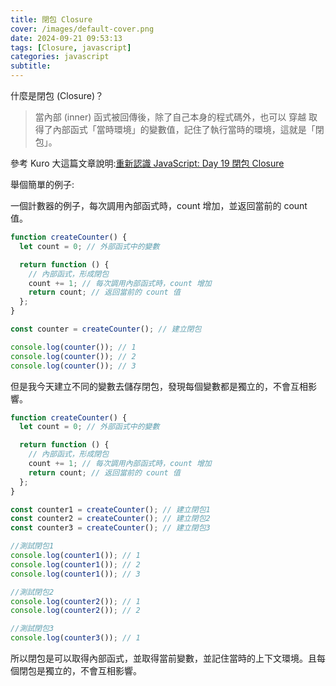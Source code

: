 ```yaml
---
title: 閉包 Closure
cover: /images/default-cover.png
date: 2024-09-21 09:53:13
tags: [Closure, javascript]
categories: javascript
subtitle:
---
```


什麼是閉包 (Closure)？

<!-- more -->

> 當內部 (inner) 函式被回傳後，除了自己本身的程式碼外，也可以 穿越 取得了內部函式「當時環境」的變數值，記住了執行當時的環境，這就是「閉包」。

參考 Kuro 大這篇文章說明:[重新認識 JavaScript: Day 19 閉包 Closure](https://ithelp.ithome.com.tw/articles/10193009)

舉個簡單的例子:

一個計數器的例子，每次調用內部函式時，count 增加，並返回當前的 count 值。

```javascript
function createCounter() {
  let count = 0; // 外部函式中的變數

  return function () {
    // 內部函式，形成閉包
    count += 1; // 每次調用內部函式時，count 增加
    return count; // 返回當前的 count 值
  };
}

const counter = createCounter(); // 建立閉包

console.log(counter()); // 1
console.log(counter()); // 2
console.log(counter()); // 3
```

但是我今天建立不同的變數去儲存閉包，發現每個變數都是獨立的，不會互相影響。

```javascript
function createCounter() {
  let count = 0; // 外部函式中的變數

  return function () {
    // 內部函式，形成閉包
    count += 1; // 每次調用內部函式時，count 增加
    return count; // 返回當前的 count 值
  };
}

const counter1 = createCounter(); // 建立閉包1
const counter2 = createCounter(); // 建立閉包2
const counter3 = createCounter(); // 建立閉包3

//測試閉包1
console.log(counter1()); // 1
console.log(counter1()); // 2
console.log(counter1()); // 3

//測試閉包2
console.log(counter2()); // 1
console.log(counter2()); // 2

//測試閉包3
console.log(counter3()); // 1
```

所以閉包是可以取得內部函式，並取得當前變數，並記住當時的上下文環境。且每個閉包是獨立的，不會互相影響。
